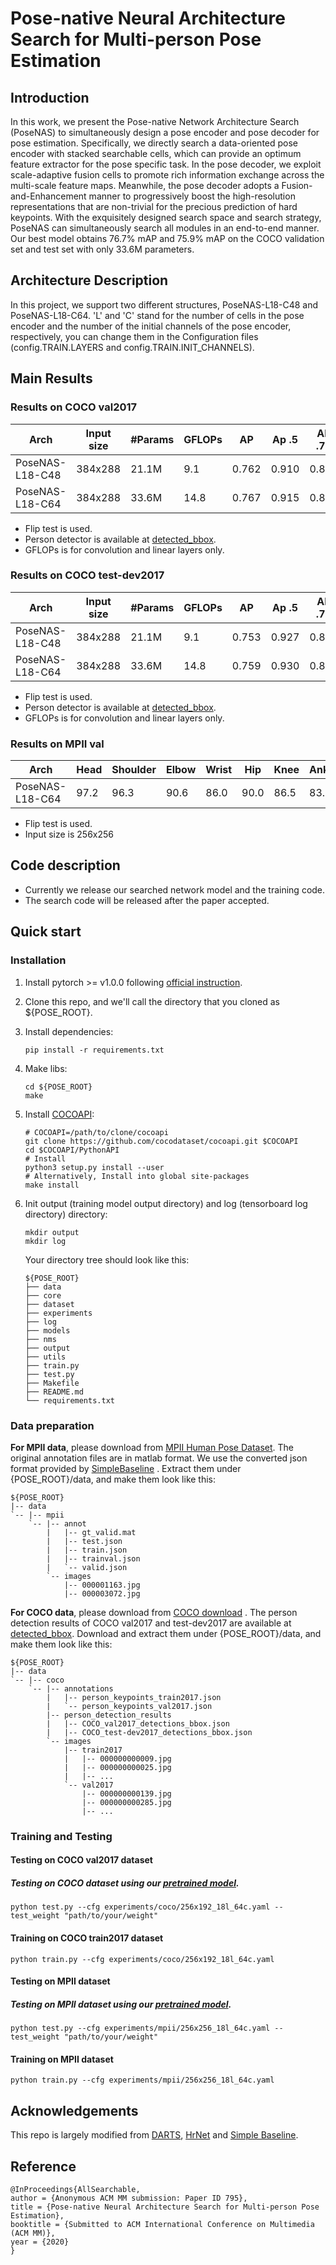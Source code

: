 # Pose-native Neural Architecture Search for Multi-person Pose Estimation

## Introduction
In this work, we present the Pose-native Network Architecture Search (PoseNAS) to simultaneously design a pose encoder and pose decoder for pose estimation. Specifically, we directly search a data-oriented pose encoder with stacked searchable cells, which can provide an optimum feature extractor for the pose specific task. In the pose decoder, we exploit scale-adaptive fusion cells to promote rich information exchange across the multi-scale feature maps. Meanwhile, the pose decoder adopts a Fusion-and-Enhancement manner to progressively boost the high-resolution representations that are non-trivial for the precious prediction of hard keypoints. With the exquisitely designed search space and search strategy, PoseNAS can simultaneously search all modules in an end-to-end manner. Our best model obtains 76.7% mAP and  75.9% mAP on the COCO validation set and test set with only 33.6M parameters. 

## Architecture Description
In this project, we support two different structures, PoseNAS-L18-C48 and PoseNAS-L18-C64. 'L' and 'C' stand for the number of  cells in the pose encoder and the number of the initial channels of the pose encoder, respectively, you can change them in the Configuration files (config.TRAIN.LAYERS and config.TRAIN.INIT_CHANNELS). 

## Main Results

### Results on COCO val2017 
| Arch            | Input size | #Params | GFLOPs | AP    | Ap .5 | AP .75 | AP (M) | AP (L) | AR    | AR .5 | AR .75 | AR (M) | AR (L) |
| --------------- | ---------- | ------- | ------ | ----- | ----- | ------ | ------ | ------ | ----- | ----- | ------ | ------ | ------ |
| PoseNAS-L18-C48 | 384x288    | 21.1M   | 9.1    | 0.762 | 0.910 | 0.830  | 0.723  | 0.828  | 0.810 | 0.944 | 0.871  | 0.768  | 0.871  |
| PoseNAS-L18-C64 | 384x288    | 33.6M   | 14.8   | 0.767 | 0.915 | 0.837  | 0.725  | 0.829  | 0.812 | 0.947 | 0.873  | 0.771  | 0.871  |

- Flip test is used.
- Person detector is available at [detected_bbox](https://drive.google.com/drive/folders/1k0xHGU4DKxUFGtMHjrPstKFXpocqbn4Z).
- GFLOPs is for convolution and linear layers only.


### Results on COCO test-dev2017 
| Arch            | Input size | #Params | GFLOPs | AP    | Ap .5 | AP .75 | AP (M) | AP (L) | AR    | AR .5 | AR .75 | AR (M) | AR (L) |
| --------------- | ---------- | ------- | ------ | ----- | ----- | ------ | ------ | ------ | ----- | ----- | ------ | ------ | ------ |
| PoseNAS-L18-C48 | 384x288    | 21.1M   | 9.1    | 0.753 | 0.927 | 0.832  | 0.717  | 0.810  | 0.802 | 0.956 | 0.871  | 0.762  | 0.857  |
| PoseNAS-L18-C64 | 384x288    | 33.6M   | 14.8   | 0.759 | 0.930 | 0.838  | 0.722  | 0.814  | 0.807 | 0.958 | 0.876  | 0.767  | 0.861  |

- Flip test is used.
- Person detector is available at [detected_bbox](https://drive.google.com/drive/folders/1k0xHGU4DKxUFGtMHjrPstKFXpocqbn4Z).
- GFLOPs is for convolution and linear layers only.

### Results on MPII val
| Arch            | Head | Shoulder | Elbow | Wrist | Hip  | Knee | Ankle | Mean |
| --------------- | ---- | -------- | ----- | ----- | ---- | ---- | ----- | ---- |
| PoseNAS-L18-C64 | 97.2 | 96.3     | 90.6  | 86.0  | 90.0 | 86.5 | 83.0  | 90.4 |

- Flip test is used.
- Input size is 256x256

## Code description
- Currently we release our searched network model and the training code. 
- The search code will be released after the paper accepted. 


## Quick start
### Installation
1. Install pytorch >= v1.0.0 following [official instruction](https://pytorch.org/).
2. Clone this repo, and we'll call the directory that you cloned as ${POSE_ROOT}.
3. Install dependencies:
   ```
   pip install -r requirements.txt
   ```
4. Make libs:
   ```
   cd ${POSE_ROOT}
   make
   ```
5. Install [COCOAPI](https://github.com/cocodataset/cocoapi):
   ```
   # COCOAPI=/path/to/clone/cocoapi
   git clone https://github.com/cocodataset/cocoapi.git $COCOAPI
   cd $COCOAPI/PythonAPI
   # Install 
   python3 setup.py install --user
   # Alternatively, Install into global site-packages
   make install
   ```
6. Init output (training model output directory) and log (tensorboard log directory) directory:

   ```
   mkdir output 
   mkdir log
   ```

   Your directory tree should look like this:

   ```
   ${POSE_ROOT}
   ├── data
   ├── core
   ├── dataset
   ├── experiments
   ├── log
   ├── models
   ├── nms
   ├── output
   ├── utils
   ├── train.py
   ├── test.py
   ├── Makefile
   ├── README.md
   └── requirements.txt
   ```

### Data preparation
**For MPII data**, please download from [MPII Human Pose Dataset](http://human-pose.mpi-inf.mpg.de/). The original annotation files are in matlab format. We use the converted  json format provided by  [SimpleBaseline](https://github.com/microsoft/human-pose-estimation.pytorch) .
Extract them under {POSE_ROOT}/data, and make them look like this:

```
${POSE_ROOT}
|-- data
`-- |-- mpii
    `-- |-- annot
        |   |-- gt_valid.mat
        |   |-- test.json
        |   |-- train.json
        |   |-- trainval.json
        |   `-- valid.json
        `-- images
            |-- 000001163.jpg
            |-- 000003072.jpg
```

**For COCO data**, please download from [COCO download](http://cocodataset.org/#download) . The  person detection results of COCO val2017 and test-dev2017 are available at   [detected_bbox](https://drive.google.com/drive/folders/1k0xHGU4DKxUFGtMHjrPstKFXpocqbn4Z).
Download and extract them under {POSE_ROOT}/data, and make them look like this:

```
${POSE_ROOT}
|-- data
`-- |-- coco
    `-- |-- annotations
        |   |-- person_keypoints_train2017.json
        |   `-- person_keypoints_val2017.json
        |-- person_detection_results
        |   |-- COCO_val2017_detections_bbox.json
        |   |-- COCO_test-dev2017_detections_bbox.json
        `-- images
            |-- train2017
            |   |-- 000000000009.jpg
            |   |-- 000000000025.jpg
            |   |-- ... 
            `-- val2017
                |-- 000000000139.jpg
                |-- 000000000285.jpg
                |-- ... 
```

### Training and Testing

#### Testing on COCO val2017 dataset

##### Testing on COCO dataset  using  our [pretrained model](https://drive.google.com/drive/folders/1k0xHGU4DKxUFGtMHjrPstKFXpocqbn4Z).

```
python test.py --cfg experiments/coco/256x192_18l_64c.yaml --test_weight "path/to/your/weight"
```

#### Training on COCO train2017 dataset

```
python train.py --cfg experiments/coco/256x192_18l_64c.yaml
```



#### Testing on MPII dataset

##### Testing on MPII dataset  using  our [pretrained model](https:).

```
python test.py --cfg experiments/mpii/256x256_18l_64c.yaml --test_weight "path/to/your/weight"
```

#### Training on MPII dataset
```
python train.py --cfg experiments/mpii/256x256_18l_64c.yaml
```



## Acknowledgements
This repo is largely modified from [DARTS](https://github.com/quark0/darts), [HrNet](https://github.com/leoxiaobin/deep-high-resolution-net.pytorch) and [Simple Baseline](https://github.com/microsoft/human-pose-estimation.pytorch).

## Reference
  ```
@InProceedings{AllSearchable,
  author = {Anonymous ACM MM submission: Paper ID 795},
  title = {Pose-native Neural Architecture Search for Multi-person Pose Estimation},
  booktitle = {Submitted to ACM International Conference on Multimedia (ACM MM)},
  year = {2020}
}

  ```
